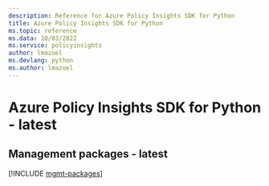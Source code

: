 ```yaml
---
description: Reference for Azure Policy Insights SDK for Python
title: Azure Policy Insights SDK for Python
ms.topic: reference
ms.data: 10/03/2022
ms.service: policyinsights
author: lmazuel
ms.devlang: python
ms.author: lmazuel
---
```

# Azure Policy Insights SDK for Python - latest

## Management packages - latest
[!INCLUDE [mgmt-packages](policy-insights-mgmt-index.md)]